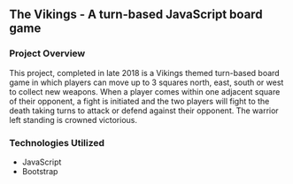 ## The Vikings - A turn-based JavaScript board game
### Project Overview
This project, completed in late 2018 is a Vikings themed turn-based board game in which players can move up to 3 squares north, east, south or west to collect new weapons. When a player comes within one adjacent square of their opponent, a fight is initiated and the two players will fight to the death taking turns to attack or defend against their opponent. The warrior left standing is crowned victorious.

### Technologies Utilized
- JavaScript
- Bootstrap
